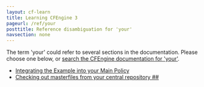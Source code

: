 ```yaml
---
layout: cf-learn
title: Learning CFEngine 3
pageurl: /ref/your
posttitle: Reference disambiguation for 'your'
navsection: none
---
```


The term 'your' could refer to several sections in the documentation. Please choose one below, or
[search the CFEngine documentation for 'your'](http://cfengine.com/docs/3.5/search.html?q=your).

- [Integrating the Example into your Main Policy](http://cfengine.com/docs/3.5/examples.html#integrating-the-example-into-your-main-policy)
- [Checking out masterfiles from your central repository \#\#](http://cfengine.com/docs/3.5/getting-started-tutorials-distributing-files-from-a-central-location.html#checking-out-masterfiles-from-your-central-repository-##)
